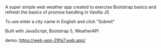 A super simple web weather app created to exercise Bootstrap basics and refresh the basics of promise handling in Vanilla JS

To use enter a city name in English and click "Submit"

Built with JavaScript, Bootstrap 5, WeatherAPI

demo: https://web-app-29fa7.web.app/
